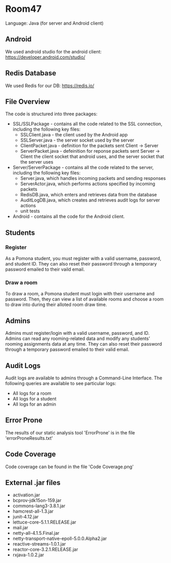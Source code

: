 # Room47 #

Language: Java (for server and Android client)

## Android ##
We used android studio for the android client: https://developer.android.com/studio/

## Redis Database ##
We used Redis for our DB: https://redis.io/

## File Overview 
The code is structured into three packages:
* SSL/SSLPackage - contains all the code related to the SSL connection, including the following key files:
    * SSLClient.java - the client used by the Android app
    * SSLServer.java - the server socket used by the server
    * ClientPacket.java - definition for the packets sent Client -> Server
    * ServerPacket.java - defeinition for reponse packets sent Server -> Client
the client socket that android uses, and the server socket that the server uses
* Server/ServerPackage - contains all the code related to the server, including the following key files:
    * Server.java, which handles incoming packets and sending responses
    * ServerActor.java, which performs actions specified by incoming packets
    * RedisDB.java, which enters and retrieves data from the database
    * AuditLogDB.java, which creates and retrieves audit logs for server actions
    * unit tests
* Android - contains all the code for the Android client.


## Students ##
### Register ###
As a Pomona student, you must register with a valid username, password, and student ID. They can also reset their password through a temporary password emailed to their vaild email. 

### Draw a room ### 
To draw a room, a Pomona student must login with their username and password. Then, they can view a list of available rooms and choose a room to draw into during their alloted room draw time.

## Admins ##
Admins must register/login with a valid username, password, and ID. Admins can read any rooming-related data and modify any students’ rooming assignments data at any time. They can also reset their password through a temporary password emailed to their valid email.  

## Audit Logs ##
Audit logs are available to admins through a Command-Line Interface.
The following queries are available to see particular logs:
* All logs for a room
* All logs for a student
* All logs for an admin

## Error Prone ##
The results of our static analysis tool 'ErrorProne' is in the file 'errorProneResults.txt'

## Code Coverage ##
Code coverage can be found in the file 'Code Coverage.png'

## External .jar files ##
* activation.jar
* bcprov-jdk15on-159.jar
* commons-lang3-3.8.1.jar
* hamcrest-all-1.3.jar
* junit-4.12.jar
* lettuce-core-5.1.1.RELEASE.jar
* mail.jar
* netty-all-4.1.5.Final.jar
* netty-transport-native-epoll-5.0.0.Alpha2.jar
* reactive-streams-1.0.1.jar
* reactor-core-3.2.1.RELEASE.jar
* rxjava-1.0.2.jar

